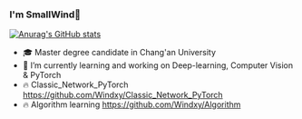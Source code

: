 ### I'm SmallWind👋
[![Anurag's GitHub stats](https://github-readme-stats.vercel.app/api?username=Windxy)](https://github.com/anuraghazra/github-readme-stats)
- 🎓 Master degree candidate in Chang'an University
- 🌱 I’m currently learning and working on Deep-learning, Computer Vision & PyTorch
- :fire: Classic_Network_PyTorch <https://github.com/Windxy/Classic_Network_PyTorch>
- :fire: Algorithm learning <https://github.com/Windxy/Algorithm>
<!--
**Windxy/Windxy** is a ✨ _special_ ✨ repository because its `README.md` (this file) appears on your GitHub profile.

Here are some ideas to get you started:
### Hi there 👋
- 🔭 I’m currently working on ...
- 🌱 I’m currently learning ...
- 👯 I’m looking to collaborate on ...
- 🤔 I’m looking for help with ...
- 💬 Ask me about ...
- 📫 How to reach me: ...
- 😄 Pronouns: ...
- ⚡ Fun fact: ...
- 📖📦

<img src="https://github-profile-trophy.vercel.app/?username=Windxy&theme=flat&column=7" alt="logo" height="160" align="center" style="margin: auto; margin-bottom: 20px;" />

-->
